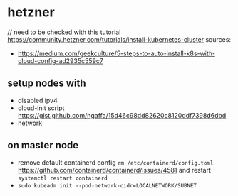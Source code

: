 # hetzner

// need to be checked with this tutorial https://community.hetzner.com/tutorials/install-kubernetes-cluster
sources: 
- https://medium.com/geekculture/5-steps-to-auto-install-k8s-with-cloud-config-ad2935c559c7

## setup nodes with 
- disabled ipv4
- cloud-init script https://gist.github.com/ngaffa/15d46c98dd82620c8120ddf7398d6dbd
- network


## on master node
- remove default containerd config `rm /etc/containerd/config.toml` https://github.com/containerd/containerd/issues/4581 and restart `systemctl restart containerd`
- `sudo kubeadm init --pod-network-cidr=LOCALNETWORK/SUBNET`
